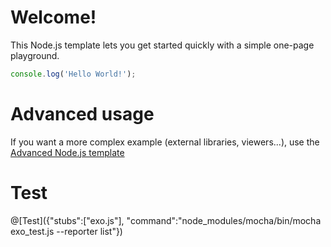 # Welcome!

This Node.js template lets you get started quickly with a simple one-page playground.

```javascript runnable
console.log('Hello World!');
```

# Advanced usage

If you want a more complex example (external libraries, viewers...), use the [Advanced Node.js template](https://tech.io/select-repo/442)

# Test

@[Test]({"stubs":["exo.js"], "command":"node_modules/mocha/bin/mocha exo_test.js --reporter list"})